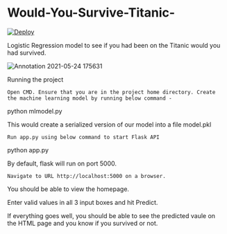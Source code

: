 
# Would-You-Survive-Titanic-
[![Deploy](https://www.herokucdn.com/deploy/button.svg)](https://heroku.com/deploy/would-you-survive-the-titanic-)

Logistic Regression model to see if you had been on the Titanic would you had survived.

![Annotation 2021-05-24 175631](https://user-images.githubusercontent.com/68852047/119347676-7aca9300-bcb9-11eb-957b-b622481212eb.png)


Running the project

    Open CMD. Ensure that you are in the project home directory. Create the machine learning model by running below command -

python mlmodel.py

This would create a serialized version of our model into a file model.pkl

    Run app.py using below command to start Flask API

python app.py

By default, flask will run on port 5000.

    Navigate to URL http://localhost:5000 on a browser.

You should be able to view the homepage.

Enter valid values in all 3 input boxes and hit Predict.

If everything goes well, you should be able to see the predicted vaule on the HTML page and you know if you survived or not.
